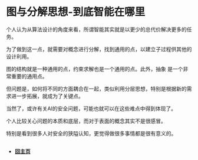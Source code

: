 # 图与分解思想-到底智能在哪里

个人认为从算法设计的角度来看，所谓智能其实就是以更少的总代价解决更多的任务。

为了做到这一点，就需要对概念进行分解，找到通用的点，以建立子过程供其他的设计利用。

图的结构就是一种通用的点，约束求解也是一个通用的点。此外，抽象 是一个非常重要的通用点。

但问题是，如何将不同的方面耦合在一起，类似利用分层思想，特别是根据新的需求进一步拓展，就成为了关键点。

当然了，或许有关AI的安全问题，可能也就可以在这些难点中得到体现了。

个人比较关心问题的本质和底层，而对于表面的概念其实不是很感冒。

特别是看到很多人对安全的狭隘认知，更觉得做很多事情都是很有意义的。

##


- ####  [回主页](./README.md) 
